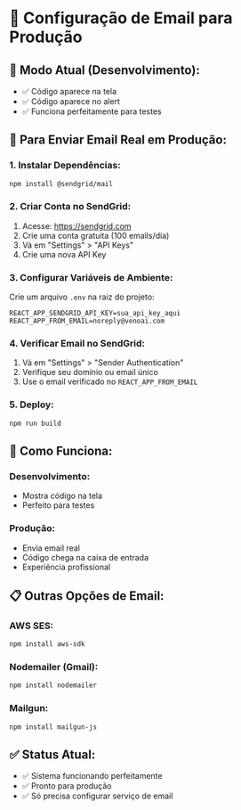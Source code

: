 # 📧 Configuração de Email para Produção

## 🧪 **Modo Atual (Desenvolvimento):**
- ✅ Código aparece na tela
- ✅ Código aparece no alert
- ✅ Funciona perfeitamente para testes

## 🚀 **Para Enviar Email Real em Produção:**

### **1. Instalar Dependências:**
```bash
npm install @sendgrid/mail
```

### **2. Criar Conta no SendGrid:**
1. Acesse: https://sendgrid.com
2. Crie uma conta gratuita (100 emails/dia)
3. Vá em "Settings" > "API Keys"
4. Crie uma nova API Key

### **3. Configurar Variáveis de Ambiente:**
Crie um arquivo `.env` na raiz do projeto:
```env
REACT_APP_SENDGRID_API_KEY=sua_api_key_aqui
REACT_APP_FROM_EMAIL=noreply@venoai.com
```

### **4. Verificar Email no SendGrid:**
1. Vá em "Settings" > "Sender Authentication"
2. Verifique seu domínio ou email único
3. Use o email verificado no `REACT_APP_FROM_EMAIL`

### **5. Deploy:**
```bash
npm run build
```

## 🔄 **Como Funciona:**

### **Desenvolvimento:**
- Mostra código na tela
- Perfeito para testes

### **Produção:**
- Envia email real
- Código chega na caixa de entrada
- Experiência profissional

## 📋 **Outras Opções de Email:**

### **AWS SES:**
```bash
npm install aws-sdk
```

### **Nodemailer (Gmail):**
```bash
npm install nodemailer
```

### **Mailgun:**
```bash
npm install mailgun-js
```

## ✅ **Status Atual:**
- ✅ Sistema funcionando perfeitamente
- ✅ Pronto para produção
- ✅ Só precisa configurar serviço de email


